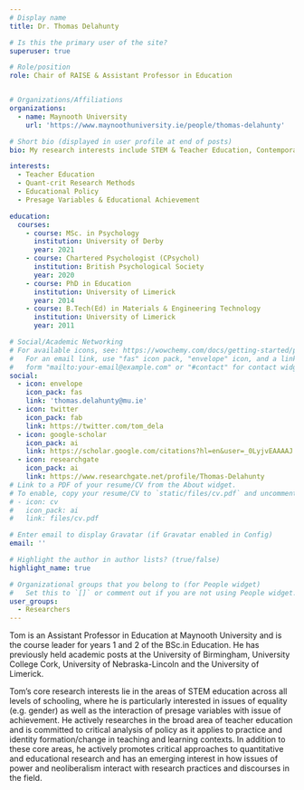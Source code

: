 ```yaml
---
# Display name
title: Dr. Thomas Delahunty

# Is this the primary user of the site?
superuser: true

# Role/position
role: Chair of RAISE & Assistant Professor in Education


# Organizations/Affiliations
organizations:
  - name: Maynooth University
    url: 'https://www.maynoothuniversity.ie/people/thomas-delahunty'

# Short bio (displayed in user profile at end of posts)
bio: My research interests include STEM & Teacher Education, Contemporary Research Methods, Educational Policy, and the role of Presage Variables in Educational Acheievement.

interests:
  - Teacher Education 
  - Quant-crit Research Methods
  - Educational Policy
  - Presage Variables & Educational Achievement

education:
  courses:
    - course: MSc. in Psychology 
      institution: University of Derby
      year: 2021
    - course: Chartered Psychologist (CPsychol)
      institution: British Psychological Society
      year: 2020
    - course: PhD in Education
      institution: University of Limerick
      year: 2014
    - course: B.Tech(Ed) in Materials & Engineering Technology 
      institution: University of Limerick
      year: 2011

# Social/Academic Networking
# For available icons, see: https://wowchemy.com/docs/getting-started/page-builder/#icons
#   For an email link, use "fas" icon pack, "envelope" icon, and a link in the
#   form "mailto:your-email@example.com" or "#contact" for contact widget.
social:
  - icon: envelope
    icon_pack: fas
    link: 'thomas.delahunty@mu.ie'
  - icon: twitter
    icon_pack: fab
    link: https://twitter.com/tom_dela
  - icon: google-scholar
    icon_pack: ai
    link: https://scholar.google.com/citations?hl=en&user=_0LyjvEAAAAJ
  - icon: researchgate
    icon_pack: ai
    link: https://www.researchgate.net/profile/Thomas-Delahunty
# Link to a PDF of your resume/CV from the About widget.
# To enable, copy your resume/CV to `static/files/cv.pdf` and uncomment the lines below.
# - icon: cv
#   icon_pack: ai
#   link: files/cv.pdf

# Enter email to display Gravatar (if Gravatar enabled in Config)
email: ''

# Highlight the author in author lists? (true/false)
highlight_name: true

# Organizational groups that you belong to (for People widget)
#   Set this to `[]` or comment out if you are not using People widget.
user_groups:
  - Researchers
---
```


Tom is an Assistant Professor in Education at Maynooth University and is the course leader for years 1 and 2 of the BSc.in Education. He has previously held academic posts at the University of Birmingham, University College Cork, University of Nebraska-Lincoln and the University of Limerick.

Tom’s core research interests lie in the areas of STEM education across all levels of schooling, where he is particularly interested in issues of equality (e.g. gender) as well as the interaction of presage variables with issue of achievement. He actively researches in the broad area of teacher education and is committed to critical analysis of policy as it applies to practice and identity formation/change in teaching and learning contexts. In addition to these core areas, he actively promotes critical approaches to quantitative and educational research and has an emerging interest in how issues of power and neoliberalism interact with research practices and discourses in the field.